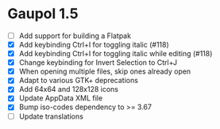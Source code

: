 Gaupol 1.5
==========

* [ ] Add support for building a Flatpak
* [x] Add keybinding Ctrl+I for toggling italic (#118)
* [x] Add keybinding Ctrl+I for toggling italic while editing (#118)
* [x] Change keybinding for Invert Selection to Ctrl+J
* [x] When opening multiple files, skip ones already open
* [x] Adapt to various GTK+ deprecations
* [x] Add 64x64 and 128x128 icons
* [x] Update AppData XML file
* [x] Bump iso-codes dependency to >= 3.67
* [ ] Update translations
